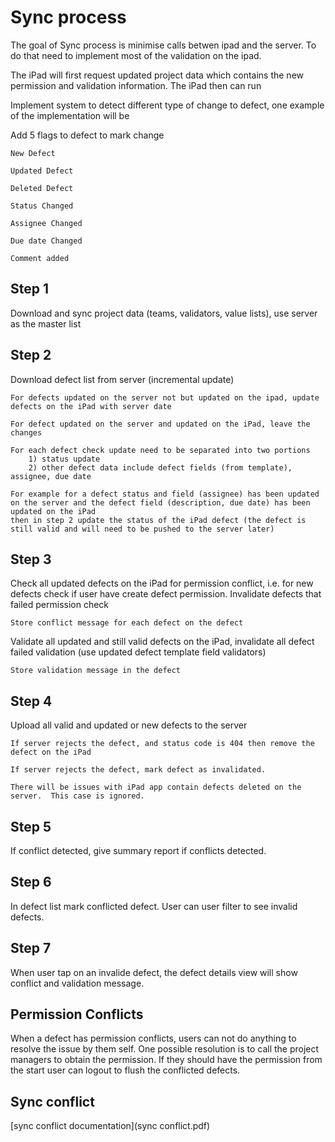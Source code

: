 Sync process
============

The goal of Sync process is minimise calls betwen ipad and the server.  To do that need to implement most of the validation
on the ipad.  

The iPad will first request updated project data which contains the new permission and validation information.  The iPad then
can run 


Implement system to detect different type of change to defect, one example of the implementation will be

Add 5 flags to defect to mark change 

    New Defect

    Updated Defect
    
    Deleted Defect

    Status Changed

    Assignee Changed

    Due date Changed

    Comment added

Step 1
------

Download and sync project data (teams, validators, value lists), use server as the master list

Step 2 
------
Download defect list from server (incremental update)

    For defects updated on the server not but updated on the ipad, update defects on the iPad with server date

    For defect updated on the server and updated on the iPad, leave the changes

    For each defect check update need to be separated into two portions
        1) status update
        2) other defect data include defect fields (from template), assignee, due date

    For example for a defect status and field (assignee) has been updated on the server and the defect field (description, due date) has been updated on the iPad
    then in step 2 update the status of the iPad defect (the defect is still valid and will need to be pushed to the server later)

Step 3
------

Check all updated defects on the iPad for permission conflict, i.e. for new defects check if user have create defect permission.
Invalidate defects that failed permission check

    Store conflict message for each defect on the defect

Validate all updated and still valid defects on the iPad, invalidate all defect failed validation (use updated defect template field validators)

    Store validation message in the defect

Step 4
------
Upload all valid and updated or new defects to the server

    If server rejects the defect, and status code is 404 then remove the defect on the iPad

    If server rejects the defect, mark defect as invalidated.  

    There will be issues with iPad app contain defects deleted on the server.  This case is ignored.

Step 5
------
If conflict detected, give summary report if conflicts detected.

Step 6
------
In defect list mark conflicted defect.  User can user filter to see invalid defects.

Step 7 
------
When user tap on an invalide defect, the defect details view will show conflict and validation message.

Permission Conflicts
--------------------
When a defect has permission conflicts, users can not do anything to resolve the issue by them self.
One possible resolution is to call the project managers to obtain the permission.  If they should have the permission from the start
user can logout to flush the conflicted defects.

Sync conflict
-------------
[sync conflict documentation](sync conflict.pdf)
